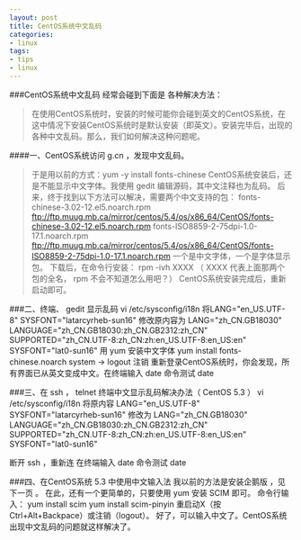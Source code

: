 ```yaml
---
layout: post
title: CentOS系统中文乱码
categories:
- linux
tags:
- tips
- linux
---
```

###CentOS系统中文乱码 经常会碰到下面是 各种解决方法：

>在使用CentOS系统时，安装的时候可能你会碰到英文的CentOS系统，在这中情况下安装CentOS系统时是默认安装（即英文）。安装完毕后，出现的各种中文乱码。那么，我们如何解决这种问题呢。

####一、CentOS系统访问 g.cn ，发现中文乱码。
>于是用以前的方式：yum -y install fonts-chinese
CentOS系统安装后，还是不能显示中文字体。我使用 gedit 编辑源码，其中文注释也为乱码。
后来，终于找到以下方法可以解决，需要两个中文支持的包：
fonts-chinese-3.02-12.el5.noarch.rpm
ftp://ftp.muug.mb.ca/mirror/centos/5.4/os/x86_64/CentOS/fonts-chinese-3.02-12.el5.noarch.rpm
fonts-ISO8859-2-75dpi-1.0-17.1.noarch.rpm
ftp://ftp.muug.mb.ca/mirror/centos/5.4/os/x86_64/CentOS/fonts-ISO8859-2-75dpi-1.0-17.1.noarch.rpm
一个是中文字体，一个是字体显示包。
下载后，在命令行安装：
rpm -ivh XXXX （ XXXX 代表上面那两个包的全名， rpm 不会不知道怎么用吧？）
CentOS系统安装完成后，重新启动即可。

###二、终端、 gedit 显示乱码
vi /etc/sysconfig/i18n
将LANG="en_US.UTF-8"
SYSFONT="latarcyrheb-sun16"
修改原内容为
LANG="zh_CN.GB18030"
LANGUAGE="zh_CN.GB18030:zh_CN.GB2312:zh_CN"
SUPPORTED="zh_CN.UTF-8:zh_CN:zh:en_US.UTF-8:en_US:en"
SYSFONT="lat0-sun16"
用 yum 安装中文字体
yum install fonts-chinese.noarch
system  ->  logout  注销
重新登录CentOS系统时，你会发现，所有界面已从英文变成中文。在终端输入 date 命令测试
date

###三、在 ssh ， telnet 终端中文显示乱码解决办法（ CentOS 5.3 ）
vi /etc/sysconfig/i18n
将原内容 LANG="en_US.UTF-8"
SYSFONT="latarcyrheb-sun16"
修改为
LANG="zh_CN.GB18030"
LANGUAGE="zh_CN.GB18030:zh_CN.GB2312:zh_CN"
SUPPORTED="zh_CN.UTF-8:zh_CN:zh:en_US.UTF-8:en_US:en"
SYSFONT="lat0-sun16"

断开 ssh ，重新连
在终端输入 date 命令测试
date

###四、在CentOS系统 5.3 中使用中文输入法
我以前的方法是安装企鹅版 ，见下一页 。 在此，还有一个更简单的，只要使用 yum 安装 SCIM 即可。
命令行输入：
yum install scim
yum install scim-pinyin
重启动X（按Ctrl+Alt+Backpace）或注销（logout）。
好了，可以输入中文了。CentOS系统出现中文乱码的问题就这样解决了。